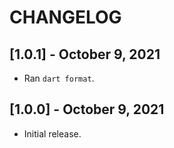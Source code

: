 # CHANGELOG

## [1.0.1] - October 9, 2021

* Ran `dart format`.

## [1.0.0] - October 9, 2021

* Initial release.
